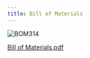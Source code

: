 ```yaml
---
title: Bill of Materials
---
```


![BOM314](https://github.com/user-attachments/assets/44da4502-7657-45bf-9648-8c872515dfa6)

[Bill of Materials.pdf](https://github.com/user-attachments/files/19037241/EGR-3x4-Purchase-Request-2021.DIGI.KEY.-.Purchase.Request.pdf)
